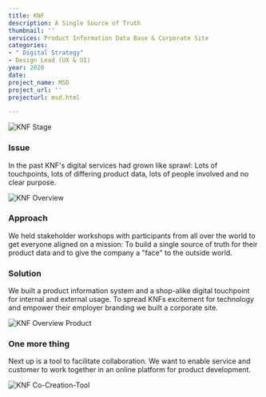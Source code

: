 ```yaml
---
title: KNF
description: A Single Source of Truth
thumbnail: ''
services: Product Information Data Base & Corporate Site
categories:
- " Digital Strategy"
- Design Lead (UX & UI)
year: 2020
date: 
project_name: MSD
project_url: ''
projecturl: msd.html

---
```

![KNF Stage](/upload/KNF_Designs_1.jpg "KNF Stage")

### Issue

<p class="einleser">In the past KNF's digital services had grown like sprawl: Lots of touchpoints, lots of differing product data, lots of people involved and no clear purpose.</p>

<SingleProjectHeader
:services="$page.frontmatter.services"
:year="$page.frontmatter.year.toString()"
:categories="$page.frontmatter.categories"
/>

![KNF Overview](/upload/KNF_Designs_2.jpg "KNF Overview")

### Approach

<p class="einleser">We held stakeholder workshops with participants from all over the world to get everyone aligned on a mission: To build <span class="bold">a single source of truth</span> for their product data and to give the company a "face" to the outside world.</p>

### Solution

We built a product information system and a shop-alike digital touchpoint for internal and external usage. To spread KNFs excitement for technology and empower their employer branding we built a corporate site.

![KNF Overview Product](/upload/KNF_Designs_3.jpg "KNF Overview Product")

### One more thing

Next up is a tool to facilitate collaboration. We want to enable service and customer to work together in an online platform for product development.

![KNF Co-Creation-Tool](/upload/KNF_Designs_4.jpg "KNF Co-Creation-Tool")